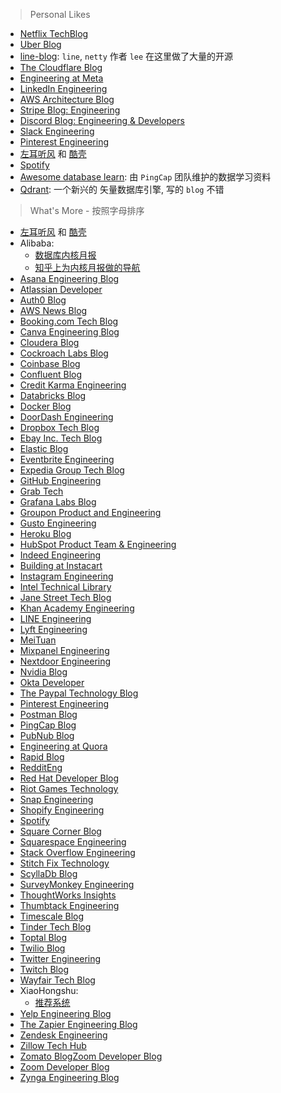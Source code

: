 

> Personal Likes

- [Netflix TechBlog](https://medium.com/netflix-techblog)
- [Uber Blog](http://eng.uber.com/) 
- [line-blog](https://techblog.lycorp.co.jp/en): `line`, `netty` 作者 `lee` 在这里做了大量的开源
- [The Cloudflare Blog](https://blog.cloudflare.com/)
- [Engineering at Meta](https://engineering.fb.com/)
- [LinkedIn Engineering](https://engineering.linkedin.com/blog)
- [AWS Architecture Blog](https://aws.amazon.com/blogs/architecture/) 
- [Stripe Blog: Engineering](https://stripe.com/blog/engineering)
- [Discord Blog: Engineering & Developers](https://discord.com/category/engineering)
- [Slack Engineering](https://slack.engineering/)
- [Pinterest Engineering](https://medium.com/@Pinterest_Engineering)
- [左耳听风](https://time.geekbang.org/column/article/6086) 和 [酷壳](https://coolshell.cn/articles/11432.html)
- [Spotify](https://engineering.atspotify.com/)
- [Awesome database learn](https://github.com/pingcap/awesome-database-learning): 由 `PingCap` 团队维护的数据学习资料
- [Qdrant](https://qdrant.tech/articles/): 一个新兴的 矢量数据库引擎, 写的 `blog` 不错


> What's More - 按照字母排序


- [左耳听风](https://time.geekbang.org/column/article/6086) 和 [酷壳](https://coolshell.cn/articles/11432.html)
- Alibaba:
	- [数据库内核月报](http://mysql.taobao.org/monthly/) 
	- [知乎上为内核月报做的导航](https://zhuanlan.zhihu.com/p/166758732)
- [Asana Engineering Blog](https://blog.asana.com/category/eng/)
- [Atlassian Developer](https://developer.atlassian.com/blog/)
- [Auth0 Blog](https://auth0.com/blog/)
- [AWS News Blog](https://aws.amazon.com/blogs/aws/)
- [Booking.com Tech Blog](https://blog.booking.com/)
- [Canva Engineering Blog](https://engineering.canva.com/)
- [Cloudera Blog](https://blog.cloudera.com/) 
- [Cockroach Labs Blog](https://www.cockroachlabs.com/blog/) 
- [Coinbase Blog](https://engineering.coinbase.com/)
- [Confluent Blog](https://www.confluent.io/blog) 
- [Credit Karma Engineering](https://engineering.creditkarma.com/) 
- [Databricks Blog](https://databricks.com/blog) 
- [Docker Blog](https://blog.docker.com/)
- [DoorDash Engineering](https://doordash.engineering/blog/) 
- [Dropbox Tech Blog](https://blogs.dropbox.com/tech/)
- [Ebay Inc. Tech Blog](https://www.ebayinc.com/stories/blogs/tech/)
- [Elastic Blog](https://www.elastic.co/blog)
- [Eventbrite Engineering](https://www.eventbrite.com/engineering/) 
- [Expedia Group Tech Blog](https://medium.com/expedia-group-tech)
- [GitHub Engineering](https://githubengineering.com/)
- [Grab Tech](http://engineering.grab.com/)
- [Grafana Labs Blog](https://grafana.com/blog/)
- [Groupon Product and Engineering](https://engineering.groupon.com/)
- [Gusto Engineering](http://engineering.gusto.com/)
- [Heroku Blog](https://blog.heroku.com/engineering)
- [HubSpot Product Team & Engineering](http://product.hubspot.com/blog/topic/engineering) 
- [Indeed Engineering](http://engineering.indeedblog.com/blog/) 
- [Building at Instacart](https://tech.instacart.com/)
- [Instagram Engineering](https://engineering.instagram.com/)
- [Intel Technical Library](https://software.intel.com/en-us/blogs/)
- [Jane Street Tech Blog](https://blogs.janestreet.com/category/ocaml/)
- [Khan Academy Engineering](http://engineering.khanacademy.org/)
- [LINE Engineering](https://engineering.linecorp.com/en/blog)
- [Lyft Engineering](https://eng.lyft.com/)
- [MeiTuan](https://tech.meituan.com/)
- [Mixpanel Engineering](https://engineering.mixpanel.com/)
- [Nextdoor Engineering](https://engblog.nextdoor.com/)
- [Nvidia Blog](https://blogs.nvidia.com/)
- [Okta Developer](https://developer.okta.com/blog/)
- [The Paypal Technology Blog](https://www.paypal-engineering.com/)
- [Pinterest Engineering](https://medium.com/@Pinterest_Engineering)
- [Postman Blog](https://blog.postman.com/)
- [PingCap Blog](https://cn.pingcap.com/blog/)
- [PubNub Blog](https://www.pubnub.com/blog/)
- [Engineering at Quora](https://engineering.quora.com/)
- [Rapid Blog](http://blog.rapidapi.com/)
- [RedditEng](https://www.reddit.com/r/RedditEng/)
- [Red Hat Developer Blog](https://developers.redhat.com/blog/)
- [Riot Games Technology](https://engineering.riotgames.com/) 
- [Snap Engineering](https://eng.snap.com/blog)
- [Shopify Engineering](https://shopify.engineering/)
- [Spotify](https://engineering.atspotify.com/)
- [Square Corner Blog](https://corner.squareup.com/)
- [Squarespace Engineering](https://engineering.squarespace.com/)
- [Stack Overflow Engineering](https://stackoverflow.blog/engineering/) 
- [Stitch Fix Technology](http://multithreaded.stitchfix.com/blog/)
- [ScyllaDb Blog](https://www.scylladb.com/blog/)
- [SurveyMonkey Engineering](https://engineering.surveymonkey.com/) 
- [ThoughtWorks Insights](https://www.thoughtworks.com/insights)
- [Thumbtack Engineering](https://www.thumbtack.com/engineering/)
- [Timescale Blog](https://blog.timescale.com/)
- [Tinder Tech Blog](https://tech.gotinder.com/)
- [Toptal Blog](https://www.toptal.com/blog/)
- [Twilio Blog](https://www.twilio.com/blog/)
- [Twitter Engineering](https://blog.twitter.com/engineering)
- [Twitch Blog](https://blog.twitch.tv/en/tags/engineering/)
- [Wayfair Tech Blog](http://engineering.wayfair.com/)
- XiaoHongshu:
	- [推荐系统](https://github.com/wangshusen/RecommenderSystem)
- [Yelp Engineering Blog](https://engineeringblog.yelp.com/)
- [The Zapier Engineering Blog](https://zapier.com/engineering/)
- [Zendesk Engineering](https://medium.com/zendesk-engineering) 
- [Zillow Tech Hub](https://www.zillow.com/engineering/)
- [Zomato Blog](https://engineering.zomato.com/)[Zoom Developer Blog](https://developers.zoom.us/blog/)
- [Zoom Developer Blog](https://developers.zoom.us/blog/)
- [Zynga Engineering Blog](https://www.zynga.com/blogs/engineering)